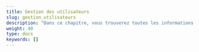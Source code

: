 ```yaml
---
title: Gestion des utilisateurs 
slug: gestion_utilisateurs
description: "Dans ce chapitre, vous trouverez toutes les informations utiles concernant la gestion des utilisateurs. Cette tâche concerne uniquement les responsables cantonaux."
weight: 40
type: docs
keywords: []
---
```

